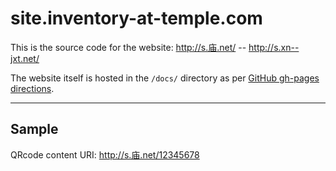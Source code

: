 # site.inventory-at-temple.com

This is the source code for the website: http://s.庙.net/ -- http://s.xn--jxt.net/

The website itself is hosted in the `/docs/` directory as per [GitHub gh-pages directions](https://help.github.com/en/articles/configuring-a-publishing-source-for-github-pages).

---

## Sample 

QRcode content URI: http://s.庙.net/12345678

